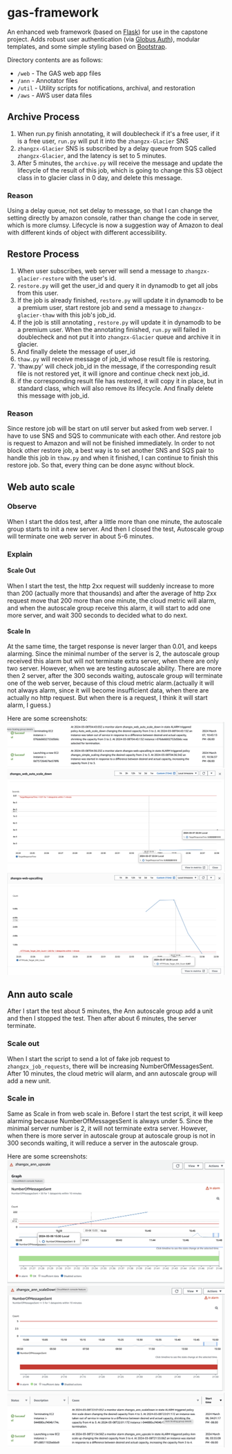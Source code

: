 # gas-framework
An enhanced web framework (based 
on [Flask](http://flask.pocoo.org/)) for use in the capstone project. Adds robust user authentication (via [Globus Auth](https://docs.globus.org/api/auth)), modular templates, and some simple styling based on [Bootstrap](http://getbootstrap.com/).

Directory contents are as follows:
* `/web` - The GAS web app files
* `/ann` - Annotator files
* `/util` - Utility scripts for notifications, archival, and restoration
* `/aws` - AWS user data files

## Archive Process

1. When run.py finish annotating, it will doublecheck if it's a free user, if it is a free user, `run.py` will put it into the `zhangzx-Glacier` SNS
2. `zhangzx-Glacier` SNS is subscribed by a delay queue from SQS called `zhangzx-Glacier`, and the latency is set to 5 minutes.
3. After 5 minutes, the `archive.py` will receive the message and update the lifecycle of the result of this job, which is going to change this S3 object class in to glacier class in 0 day, and delete this message.

### Reason

Using a delay queue, not set delay to message, so that I can change the setting directly by amazon console, rather than change the code in server, which is more clumsy.
Lifecycle is now a suggestion way of Amazon to deal with different kinds of object with different accessibility.

## Restore Process

1. When user subscribes, web server will send a message to `zhangzx-glacier-restore` with the user's id.
2. `restore.py` will get the user_id and query it in dynamodb to get all jobs from this user.
3. If the job is already finished, `restore.py` will update it in dynamodb to be a premium user, start restore job and send a message to `zhangzx-glacier-thaw` with this job's job_id.
4. If the job is still annotating , `restore.py` will update it in dynamodb to be a premium user. When the annotating finished, `run.py` will failed in doublecheck and not put it into `zhangzx-Glacier` queue and archive it in glacier.
5. And finally delete the message of user_id
6. `thaw.py` will receive message of job_id whose result file is restoring.
7. 'thaw.py' will check job_id in the message, if the corresponding result file is not restored yet, it will ignore and continue check next job_id.
8. if the corresponding result file has restored, it will copy it in place, but in standard class, which will also remove its lifecycle. And finally delete this message with job_id.

### Reason
Since restore job will be start on util server but asked from web server. I have to use SNS and SQS to communicate with each other. And restore job is request to Amazon and will not be finished immediately. In order to not block other restore job, a best way is to set another SNS and SQS pair to handle this job in `thaw.py` and when it finished, I can continue to finish this restore job. So that, every thing can be done async without block.

## Web auto scale

### Observe
When I start the ddos test, after a little more than one minute, the autoscale group starts to init a new server. And then I closed the test, Autoscale group will terminate one web server in about 5-6 minutes.

### Explain

#### Scale Out 
When I start the test, the http 2xx request will suddenly increase to more than 200 (actually more that thousands) and after the average of http 2xx request move that 200 more than one minute, the cloud metric will alarm, and when the autoscale group receive this alarm, it will start to add one more server, and wait 300 seconds to decided what to do next. 

#### Scale In
At the same time, the target response is never larger than 0.01, and keeps alarming. Since the minimal number of the server is 2, the autoscale group received this alarm but will not terminate extra server, when there are only two server. However, when we are testing autoscale ability. There are more then 2 server, after the 300 seconds waiting, autoscale group will terminate one of the web server, because of this cloud metric alarm.(actually it will not always alarm, since it will become insufficient data, when there are actually no http request. But when there is a request, I think it will start alarm, I guess.)

Here are some screenshots:
![Pasted Graphic.png](Pasted%20Graphic.png)
![Pasted Graphic 2.png](Pasted%20Graphic%202.png)
![Pasted Graphic 3.png](Pasted%20Graphic%203.png)

## Ann auto scale
After I start the test about 5 minutes, the Ann autoscale group add a unit and then I stopped the test. Then after about 6 minutes, the server terminate.

### Scale out
When I start the script to send a lot of fake job request to `zhangzx_job_requests`, there will be increasing NumberOfMessagesSent. After 10 minutes, the cloud metric will alarm, and ann autoscale group will add a new unit.

### Scale in
Same as Scale in from web scale in. Before I start the test script, it will keep alarming because NumberOfMessagesSent is always under 5. Since the minimal server number is 2, it will not terminate extra server. However, when there is more server in autoscale group at autoscale group is not in 300 seconds waiting, it will reduce a server in the autoscale group.

Here are some screenshots:
![Pasted Graphic 4.png](Pasted%20Graphic%204.png)
![Pasted Graphic 5.png](Pasted%20Graphic%205.png)
![Pasted Graphic 6.png](Pasted%20Graphic%206.png)